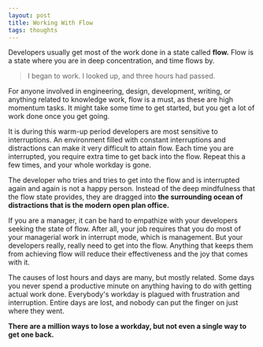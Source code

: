 ```yaml
---
layout: post
title: Working With Flow
tags: thoughts
---
```


Developers usually get most of the work done in a state called **flow.** Flow is a state where you are in deep concentration, and time flows by.

>I began to work. I looked up, and three hours had passed.

For anyone involved in engineering, design, development, writing, or anything related to knowledge work, flow is a must, as these are high momentum tasks. It might take some time to get started, but you get a lot of work done once you get going.

It is during this warm-up period developers are most sensitive to interruptions. An environment filled with constant interruptions and distractions can make it very difficult to attain flow. Each time you are interrupted, you require extra time to get back into the flow. Repeat this a few times, and your whole workday is gone.

The developer who tries and tries to get into the flow and is interrupted again and again is not a happy person. Instead of the deep mindfulness that the flow state provides, they are dragged into **the surrounding ocean of distractions that is the modern open plan office.**

If you are a manager, it can be hard to empathize with your developers seeking the state of flow. After all, your job requires that you do most of your managerial work in interrupt mode, which is management. But your developers really, really need to get into the flow. Anything that keeps them from achieving flow will reduce their effectiveness and the joy that comes with it.

The causes of lost hours and days are many, but mostly related. Some days you never spend a productive minute on anything having to do with getting actual work done. Everybody's workday is plagued with frustration and interruption. Entire days are lost, and nobody can put the finger on just where they went. 

**There are a million ways to lose a workday, but not even a single way to get one back.**
